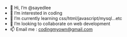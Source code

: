 - 👋 Hi, I’m @sayedlee
- 👀 I’m interested in coding
- 🌱 I’m currently learning css/html/javascript/mysql...etc
- 💞️ I’m looking to collaborate on web development
- 📫 Email me : codingmyown@gmail.com

<!---
sayedlee/sayedlee is a ✨ special ✨ repository because its `README.md` (this file) appears on your GitHub profile.
You can click the Preview link to take a look at your changes.
--->
